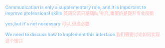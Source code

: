 <font color=#99CCFF style=" font-weight:bold;">Communication is only a supplementary role, and it is important to improve professional skills</font>
<font color=#FFCCCC style=" font-weight:bold;">英语交流只是辅助/补充,重要的是提升专业技能</font>

<font color=#99CCFF style=" font-weight:bold;">yes,but it's not necessary</font>
<font color=#FFCCCC style=" font-weight:bold;">可以,但没必要</font>

<font color=#99CCFF style=" font-weight:bold;">We need to discuss how to implement this interface</font>
<font color=#FFCCCC style=" font-weight:bold;">我们需要讨论如何实现这个接口</font>
